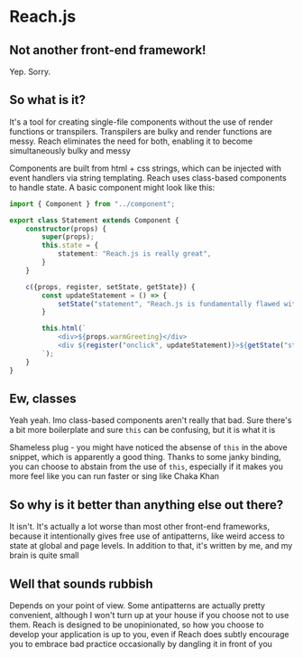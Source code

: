 # Reach.js

## Not another front-end framework!

Yep. Sorry.

## So what is it?

It's a tool for creating single-file components without the use of render functions or transpilers. Transpilers are bulky and render functions are messy. Reach eliminates the need for both, enabling it to become simultaneously bulky and messy

Components are built from html + css strings, which can be injected with event handlers via string templating. Reach uses class-based components to handle state. A basic component might look like this:

```ts
import { Component } from "../component";

export class Statement extends Component {
    constructor(props) {
        super(props);
        this.state = {
            statement: "Reach.js is really great",
        }
    }

    c({props, register, setState, getState}) {
        const updateStatement = () => {
            setState("statement", "Reach.js is fundamentally flawed with few redeeming qualities");
        }

        this.html(`
            <div>${props.warmGreeting}</div>
            <div ${register("onclick", updateStatement)}>${getState("statement")}</div>
        `);
    }
}
```

## Ew, classes

Yeah yeah. Imo class-based components aren't really that bad. Sure there's a bit more boilerplate and sure ```this``` can be confusing, but it is what it is

Shameless plug - you might have noticed the absense of ```this``` in the above snippet, which is apparently a good thing. Thanks to some janky binding, you can choose to abstain from the use of ```this```, especially if it makes you more feel like you can run faster or sing like Chaka Khan

## So why is it better than anything else out there?

It isn't. It's actually a lot worse than most other front-end frameworks, because it intentionally gives free use of antipatterns, like weird access to state at global and page levels. In addition to that, it's written by me, and my brain is quite small

## Well that sounds rubbish

Depends on your point of view. Some antipatterns are actually pretty convenient, although I won't turn up at your house if you choose not to use them. Reach is designed to be unopinionated, so how you choose to develop your application is up to you, even if Reach does subtly encourage you to embrace bad practice occasionally by dangling it in front of you
